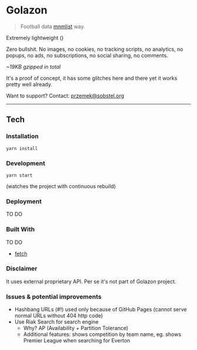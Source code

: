 # Golazon
> Football data <a href="http://mnmlist.com/w/">mnmlist</a> way.

Extremely lightweight ()

Zero bullshit. No images, no cookies, no tracking scripts, no analytics,
no popups, no ads, no subscriptions, no social sharing, no comments.

*~19KB gzipped in total*

It's a proof of concept, it has some glitches here and there yet
it works pretty well already.

Want to support? Contact: przemek@sobstel.org

------------

## Tech

### Installation

`yarn install`

### Development

`yarn start`

(watches the project with continuous rebuild)

### Deployment

TO DO

### Built With

TO DO

* [fetch](https://developer.mozilla.org/en-US/docs/Web/API/Fetch_API)

### Disclaimer

It uses external proprietary API. Per se it's not part of Golazon project.

### Issues & potential improvements

* Hashbang URLs (#!) used only because of GitHub Pages (cannot serve normal URLs without 404 http code)
* Use Riak Search for search engine
  * Why? AP (Availability + Partition Tolerance)
  * Additional features: shows competition by team name, eg. shows Premier League when searching for Everton
